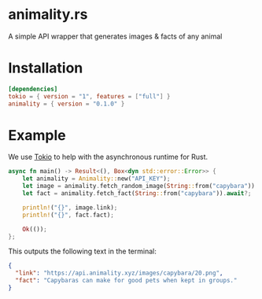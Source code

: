 # animality.rs
A simple API wrapper that generates images & facts of any animal

# Installation
```toml
[dependencies]
tokio = { version = "1", features = ["full"] }
animality = { version = "0.1.0" }
```

# Example
We use [Tokio](https://tokio.rs) to help with the asynchronous runtime for Rust.

```rust
async fn main() -> Result<(), Box<dyn std::error::Error>> {
    let animality = Animality::new("API_KEY");
    let image = animality.fetch_random_image(String::from("capybara")).await?;
    let fact = animality.fetch_fact(String::from("capybara")).await?;

    println!("{}", image.link);
    println!("{}", fact.fact);

    Ok(());
};
```

This outputs the following text in the terminal:

```json
{
  "link": "https://api.animality.xyz/images/capybara/20.png",
  "fact": "Capybaras can make for good pets when kept in groups."
}
```
